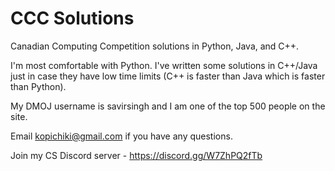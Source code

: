# CCC Solutions

Canadian Computing Competition solutions in Python, Java, and C++.

I'm most comfortable with Python.
I've written some solutions in C++/Java just in case they have low time limits (C++ is faster than Java which is faster than Python).

My DMOJ username is savirsingh and I am one of the top 500 people on the site.

Email kopichiki@gmail.com if you have any questions.

Join my CS Discord server - https://discord.gg/W7ZhPQ2fTb
